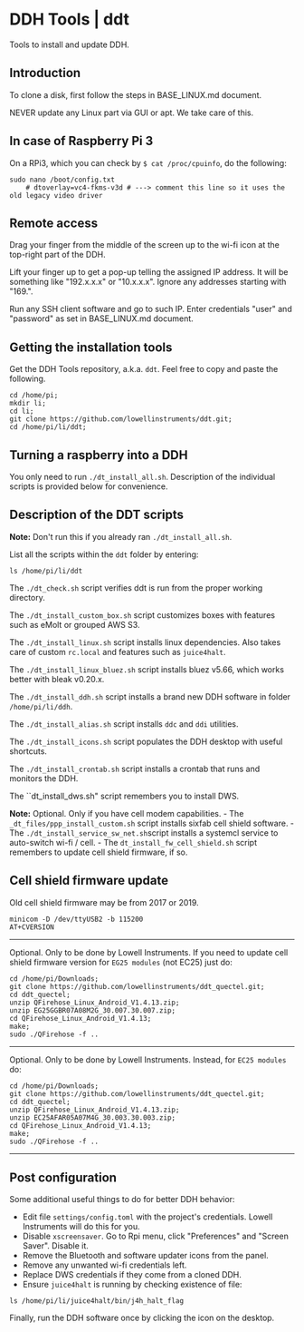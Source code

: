 # DDH Tools | ddt

Tools to install and update DDH.

## Introduction

To clone a disk, first follow the steps in BASE_LINUX.md document.

NEVER update any Linux part via GUI or apt. We take care of this.

## In case of Raspberry Pi 3

On a RPi3, which you can check by ```$ cat /proc/cpuinfo```, do the following:

```console
sudo nano /boot/config.txt
    # dtoverlay=vc4-fkms-v3d # ---> comment this line so it uses the old legacy video driver
```

## Remote access

Drag your finger from the middle of the screen up to the wi-fi icon at the top-right part of the DDH.

Lift your finger up to get a pop-up telling the assigned IP address. It will be something 
like "192.x.x.x" or "10.x.x.x". Ignore any addresses starting with "169.".

Run any SSH client software and go to such IP. Enter credentials "user" and "password" as 
set in BASE_LINUX.md document.


## Getting the installation tools

Get the DDH Tools repository, a.k.a. ``ddt``. Feel free to copy and paste the following.

```console
cd /home/pi;
mkdir li;
cd li;
git clone https://github.com/lowellinstruments/ddt.git;
cd /home/pi/li/ddt;
```

## Turning a raspberry into a DDH

You only need to run ``./dt_install_all.sh``. Description of the individual scripts is provided below for convenience.

## Description of the DDT scripts

**Note:**
Don't run this if you already ran ``./dt_install_all.sh``.

List all the scripts within the ```ddt``` folder by entering:

```console
ls /home/pi/li/ddt
```

The ``./dt_check.sh`` script verifies ddt is run from the proper working directory.

The ``./dt_install_custom_box.sh`` script customizes boxes with features such as eMolt or grouped AWS S3.

The ``./dt_install_linux.sh`` script installs linux dependencies. Also takes care of custom ``rc.local``
and features such as ``juice4halt``.

The ``./dt_install_linux_bluez.sh`` script installs bluez v5.66, which works better with bleak v0.20.x.

The ``./dt_install_ddh.sh`` script installs a brand new DDH software in folder ``/home/pi/li/ddh``.

The ``./dt_install_alias.sh`` script installs ``ddc`` and ``ddi`` utilities.

The ``./dt_install_icons.sh`` script populates the DDH desktop with useful shortcuts.

The ``./dt_install_crontab.sh`` script installs a crontab that runs and monitors the DDH.

The ``dt_install_dws.sh" script remembers you to install DWS.

**Note:**
Optional. Only if you have cell modem capabilities.
    - The ``_dt_files/ppp_install_custom.sh`` script installs sixfab cell shield software.
    - The ``./dt_install_service_sw_net.sh``script installs a systemcl service to auto-switch wi-fi / cell.
    - The ``dt_install_fw_cell_shield.sh`` script remembers to update cell shield firmware, if so.


## Cell shield firmware update

Old cell shield firmware may be from 2017 or 2019.

```console
minicom -D /dev/ttyUSB2 -b 115200
AT+CVERSION
```

---

Optional. Only to be done by Lowell Instruments. 
If you need to update cell shield firmware version for ```EG25 modules``` (not EC25) just do:

```console
cd /home/pi/Downloads;
git clone https://github.com/lowellinstruments/ddt_quectel.git;
cd ddt_quectel;
unzip QFirehose_Linux_Android_V1.4.13.zip;
unzip EG25GGBR07A08M2G_30.007.30.007.zip;
cd QFirehose_Linux_Android_V1.4.13;
make;
sudo ./QFirehose -f ..
```

---

Optional. Only to be done by Lowell Instruments. Instead, for ```EC25 modules``` do:

```console
cd /home/pi/Downloads;
git clone https://github.com/lowellinstruments/ddt_quectel.git;
cd ddt_quectel;
unzip QFirehose_Linux_Android_V1.4.13.zip;
unzip EC25AFAR05A07M4G_30.003.30.003.zip;
cd QFirehose_Linux_Android_V1.4.13;
make;
sudo ./QFirehose -f ..
```
---


## Post configuration

Some additional useful things to do for better DDH behavior:

- Edit file ```settings/config.toml``` with the project's credentials. Lowell Instruments will do this for you.
- Disable ``xscreensaver``. Go to Rpi menu, click "Preferences" and "Screen Saver". Disable it.
- Remove the Bluetooth and software updater icons from the panel.
- Remove any unwanted wi-fi credentials left.
- Replace DWS credentials if they come from a cloned DDH.
- Ensure ``juice4halt`` is running by checking existence of file:

``` console
ls /home/pi/li/juice4halt/bin/j4h_halt_flag
```
  
Finally, run the DDH software once by clicking the icon on the desktop.
